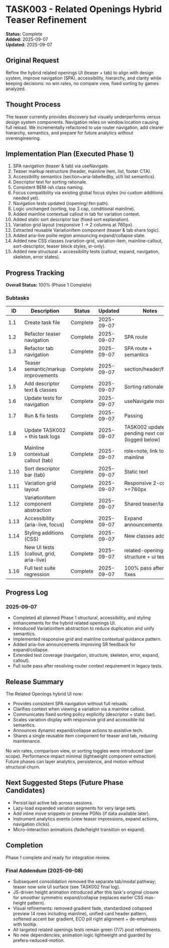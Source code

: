 # TASK003 - Related Openings Hybrid Teaser Refinement

**Status:** Complete  
**Added:** 2025-09-07  
**Updated:** 2025-09-07  

## Original Request
Refine the hybrid related openings UI (teaser + tab) to align with design system, improve navigation (SPA), accessibility, hierarchy, and clarity while keeping decisions: no win rates, no compare view, fixed sorting by games analyzed.

## Thought Process
The teaser currently provides discovery but visually underperforms versus design system components. Navigation relies on window.location causing full reload. We incrementally refactored to use router navigation, add clearer hierarchy, semantics, and prepare for future analytics without overengineering.

## Implementation Plan (Executed Phase 1)
 1. SPA navigation (teaser & tab) via useNavigate.
 2. Teaser markup restructure (header, mainline item, list, footer CTA).
 3. Accessibility semantics (section+aria-labelledby, ul/li list semantics).
 4. Descriptor text for sorting rationale.
 5. Consistent BEM-ish class naming.
 6. Focus compatibility via existing global focus styles (no custom additions needed yet).
 7. Navigation tests updated (/opening/:fen path).
 8. Logic unchanged (sorting, top 3 cap, conditional mainline).
 9. Added mainline contextual callout in tab for variation context.
 10. Added static sort descriptor bar (fixed sort explanation).
 11. Variation grid layout (responsive 1 -> 2 columns at 760px).
 12. Extracted reusable VariationItem component (teaser & tab share logic).
 13. Added aria-live polite region announcing expand/collapse state.
 14. Added new CSS classes (variation-grid, variation-item, mainline-callout, sort-descriptor, teaser block styles, sr-only).
 15. Added new structural + accessibility tests (callout, expand, navigation, skeleton, error states).

## Progress Tracking
**Overall Status:** 100% (Phase 1 Complete)

### Subtasks
| ID | Description | Status | Updated | Notes |
|----|-------------|--------|---------|-------|
| 1.1 | Create task file | Complete | 2025-09-07 | |
| 1.2 | Refactor teaser navigation | Complete | 2025-09-07 | SPA route |
| 1.3 | Refactor tab navigation | Complete | 2025-09-07 | SPA route + semantics |
| 1.4 | Teaser semantic/markup improvements | Complete | 2025-09-07 | section/header/footer |
| 1.5 | Add descriptor text & classes | Complete | 2025-09-07 | Sorting rationale |
| 1.6 | Update tests for navigation | Complete | 2025-09-07 | useNavigate mocked |
| 1.7 | Run & fix tests | Complete | 2025-09-07 | Passing |
| 1.8 | Update TASK002 + this task logs | Complete | 2025-09-07 | TASK002 update pending next commit (logged below) |
| 1.9 | Mainline contextual callout (tab) | Complete | 2025-09-07 | role=note, link to mainline |
| 1.10 | Sort descriptor bar (tab) | Complete | 2025-09-07 | Static text |
| 1.11 | Variation grid layout | Complete | 2025-09-07 | Responsive 2-col >=760px |
| 1.12 | VariationItem component abstraction | Complete | 2025-09-07 | Shared teaser/tab |
| 1.13 | Accessibility (aria-live, focus) | Complete | 2025-09-07 | Expand announcements |
| 1.14 | Styling additions (CSS) | Complete | 2025-09-07 | New classes added |
| 1.15 | New UI tests (callout, grid, aria-live) | Complete | 2025-09-07 | related-openings-structure + ui tests |
| 1.16 | Full test suite regression | Complete | 2025-09-07 | 100% pass after fixes |

## Progress Log
### 2025-09-07
- Completed all planned Phase 1 structural, accessibility, and styling enhancements for the hybrid related openings UI.
- Introduced VariationItem abstraction to reduce duplication and unify semantics.
- Implemented responsive grid and mainline contextual guidance pattern.
- Added aria-live announcements improving SR feedback for expand/collapse.
- Extended test coverage (navigation, structure, skeleton, error, expand, callout).
- Full suite pass after resolving router context requirement in legacy tests.

## Release Summary
The Related Openings hybrid UI now:
- Provides consistent SPA navigation without full reloads.
- Clarifies context when viewing a variation via a mainline callout.
- Communicates fixed sorting policy explicitly (descriptor + static bar).
- Scales variation display with responsive grid and accessible list semantics.
- Announces dynamic expand/collapse actions to assistive tech.
- Shares a single reusable item component for teaser and tab, reducing maintenance.

No win rates, comparison view, or sorting toggles were introduced (per scope). Performance impact minimal (lightweight component extraction). Future phases can layer analytics, persistence, and motion without structural churn.

## Next Suggested Steps (Future Phase Candidates)
- Persist last active tab across sessions.
- Lazy-load expanded variation segments for very large sets.
- Add inline move snippets or preview PGNs (if data available later).
- Instrument analytics events (view teaser impressions, expand actions, navigation clicks).
- Micro-interaction animations (fade/height transition on expand).

## Completion
Phase 1 complete and ready for integration review.

### Final Addendum (2025-09-08)
- Subsequent consolidation removed the separate tab/modal pathway; teaser now sole UI surface (see TASK002 final log).
- JS-driven height animation introduced after this task's original closure for smoother symmetric expand/collapse (replaces earlier CSS max-height pattern).
- Visual refinements: removed gradient fade, standardized collapsed preview (4 rows including mainline), unified card header pattern, softened accent bar gradient, ECO pill right alignment + de-emphasis with tooltip.
- All targeted related openings tests remain green (7/7) post refinements.
- No new dependencies; animation logic lightweight and guarded by prefers-reduced-motion.
